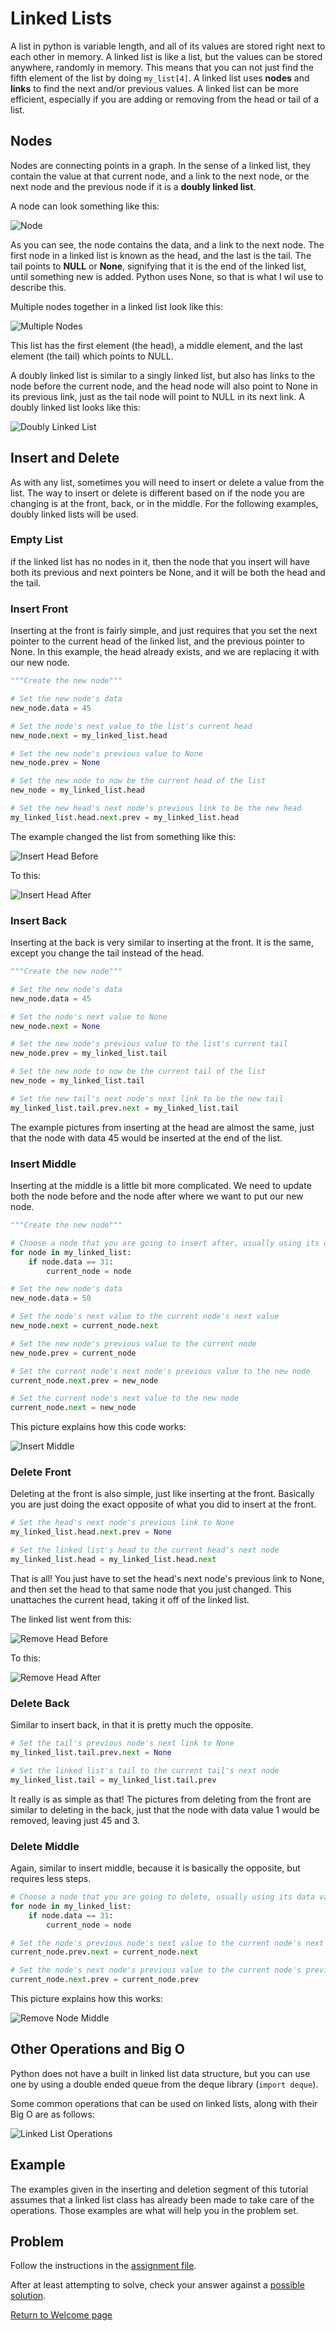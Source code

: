 # Linked Lists

A list in python is variable length, and all of its values are stored right next to each other in memory. A linked list is like a list, but the values can be stored anywhere, randomly in memory. This means that you can not just find the fifth element of the list by doing `my_list[4]`. A linked list uses **nodes** and **links** to find the next and/or previous values. A linked list can be more efficient, especially if you are adding or removing from the head or tail of a list.

## Nodes

Nodes are connecting points in a graph. In the sense of a linked list, they contain the value at that current node, and a link to the next node, or the next node and the previous node if it is a **doubly linked list**.

A node can look something like this:

![Node](images/linked-list.png)

As you can see, the node contains the data, and a link to the next node. The first node in a linked list is known as the head, and the last is the tail. The tail points to **NULL** or **None**, signifying that it is the end of the linked list, until something new is added. Python uses None, so that is what I wil use to describe this.

Multiple nodes together in a linked list look like this:

![Multiple Nodes](images/linked-list_many.png)

This list has the first element (the head), a middle element, and the last element (the tail) which points to NULL.

A doubly linked list is similar to a singly linked list, but also has links to the node before the current node, and the head node will also point to None in its previous link, just as the tail node will point to NULL in its next link. A doubly linked list looks like this:

![Doubly Linked List](images/doubly-linked-list.png)

## Insert and Delete

As with any list, sometimes you will need to insert or delete a value from the list. The way to insert or delete is different based on if the node you are changing is at the front, back, or in the middle. For the following examples, doubly linked lists will be used.

### Empty List

if the linked list has no nodes in it, then the node that you insert will have both its previous and next pointers be None, and it will be both the head and the tail.

### Insert Front

Inserting at the front is fairly simple, and just requires that you set the next pointer to the current head of the linked list, and the previous pointer to None. In this example, the head already exists, and we are replacing it with our new node.

```python
"""Create the new node"""

# Set the new node's data
new_node.data = 45

# Set the node's next value to the list's current head
new_node.next = my_linked_list.head

# Set the new node's previous value to None
new_node.prev = None

# Set the new node to now be the current head of the list
new_node = my_linked_list.head

# Set the new head's next node's previous link to be the new head
my_linked_list.head.next.prev = my_linked_list.head 
```

The example changed the list from something like this:

![Insert Head Before](images/insert_head1.png)

To this:

![Insert Head After](images/insert_head2.png)

### Insert Back

Inserting at the back is very similar to inserting at the front. It is the same, except you change the tail instead of the head.

```python
"""Create the new node"""

# Set the new node's data
new_node.data = 45

# Set the node's next value to None
new_node.next = None

# Set the new node's previous value to the list's current tail
new_node.prev = my_linked_list.tail

# Set the new node to now be the current tail of the list
new_node = my_linked_list.tail

# Set the new tail's next node's next link to be the new tail
my_linked_list.tail.prev.next = my_linked_list.tail 
```

The example pictures from inserting at the head are almost the same, just that the node with data 45 would be inserted at the end of the list.

### Insert Middle

Inserting at the middle is a little bit more complicated. We need to update both the node before and the node after where we want to put our new node.

```python
"""Create the new node"""

# Choose a node that you are going to insert after, usually using its data value
for node in my_linked_list:
    if node.data == 31:
        current_node = node

# Set the new node's data
new_node.data = 50

# Set the node's next value to the current node's next value
new_node.next = current_node.next

# Set the new node's previous value to the current node
new_node.prev = current_node

# Set the current node's next node's previous value to the new node
current_node.next.prev = new_node

# Set the current node's next value to the new node
current_node.next = new_node
```

This picture explains how this code works:

![Insert Middle](images/insert_middle.png)

### Delete Front

Deleting at the front is also simple, just like inserting at the front. Basically you are just doing the exact opposite of what you did to insert at the front.

```python
# Set the head's next node's previous link to None
my_linked_list.head.next.prev = None

# Set the linked list's head to the current head's next node
my_linked_list.head = my_linked_list.head.next
```

That is all! You just have to set the head's next node's previous link to None, and then set the head to that same node that you just changed. This unattaches the current head, taking it off of the linked list.

The linked list went from this:

![Remove Head Before](images/insert_head2.png)

To this:

![Remove Head After](images/insert_head1.png)

### Delete Back

Similar to insert back, in that it is pretty much the opposite.

```python
# Set the tail's previous node's next link to None
my_linked_list.tail.prev.next = None

# Set the linked list's tail to the current tail's next node
my_linked_list.tail = my_linked_list.tail.prev
```

It really is as simple as that! The pictures from deleting from the front are similar to deleting in the back, just that the node with data value 1 would be removed, leaving just 45 and 3.

### Delete Middle

Again, similar to insert middle, because it is basically the opposite, but requires less steps.

```python
# Choose a node that you are going to delete, usually using its data value
for node in my_linked_list:
    if node.data == 31:
        current_node = node

# Set the node's previous node's next value to the current node's next value
current_node.prev.next = current_node.next

# Set the node's next node's previous value to the current node's previous value
current_node.next.prev = current_node.prev
```

This picture explains how this works:

![Remove Node Middle](images/delete_middle.png)

## Other Operations and Big O

Python does not have a built in linked list data structure, but you can use one by using a double ended queue from the deque library (`import deque`).

Some common operations that can be used on linked lists, along with their Big O are as follows:

![Linked List Operations](images/linked_list_ops.png)

## Example

The examples given in the inserting and deletion segment of this tutorial assumes that a linked list class has already been made to take care of the operations. Those examples are what will help you in the problem set.

## Problem

Follow the instructions in the [assignment file](assignments/linked_list.py).

After at least attempting to solve, check your answer against a 
[possible solution](solutions/linked_list_solution.py).

[Return to Welcome page](0-welcome.md)